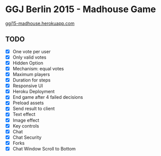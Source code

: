 # GGJ Berlin 2015 - Madhouse Game

[ggj15-madhouse.herokuapp.com](http://ggj15-madhouse.herokuapp.com/)

## TODO

- [x] One vote per user
- [x] Only valid votes
- [x] Hidden Option
- [x] Mechanism: equal votes
- [x] Maximum players
- [x] Duration for steps
- [x] Responsive UI
- [x] Heroku Deployment
- [x] End game after 4 failed decisions
- [x] Preload assets
- [x] Send result to client
- [x] Text effect
- [x] Image effect
- [x] Key controls
- [x] Chat
- [x] Chat Security
- [x] Forks
- [x] Chat Window Scroll to Bottom